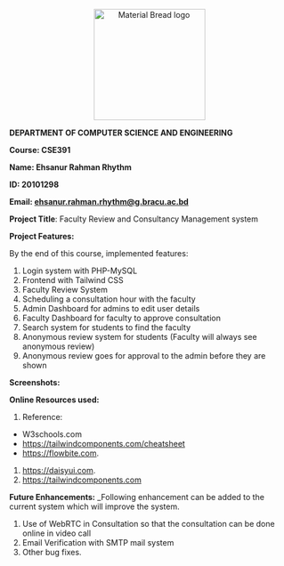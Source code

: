 <p align="center" style="margin-bottom: 0px !important;">
  <img width="200" src="https://upload.wikimedia.org/wikipedia/commons/thumb/1/1a/Brac_University_Logo.png/432px-Brac_University_Logo.png" alt="Material Bread logo" align="center">
</p>

**DEPARTMENT OF COMPUTER SCIENCE AND ENGINEERING**

**Course: CSE391**

**Name: Ehsanur Rahman Rhythm**

**ID: 20101298**

**Email: ehsanur.rahman.rhythm@g.bracu.ac.bd**

**Project Title**: Faculty Review and Consultancy Management system

**Project Features:**

By the end of this course, implemented features:

1. Login system with PHP-MySQL
2. Frontend with Tailwind CSS
3. Faculty Review System
4. Scheduling a consultation hour with the faculty
5. Admin Dashboard for admins to edit user details
6. Faculty Dashboard for faculty to approve consultation
7. Search system for students to find the faculty
8. Anonymous review system for students (Faculty will always see anonymous review)
9. Anonymous review goes for approval to the admin before they are shown

**Screenshots:**

**Online Resources used:** 

1. Reference:

- W3schools.com
- https://tailwindcomponents.com/cheatsheet
- https://flowbite.com.
1. https://daisyui.com.
2. https://tailwindcomponents.com

**Future Enhancements:** _Following enhancement can be added to the current system which will improve the system.
1. Use of WebRTC in Consultation so that the consultation can be done online in video call
2. Email Verification with SMTP mail system
3. Other bug fixes.

